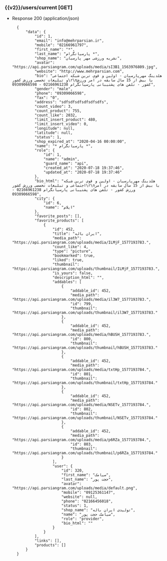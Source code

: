 ### {{v2}}/users/current [GET]
        
+ Response 200 (application/json)

        {
            "data": {
                "id": 1,
                "email": "info@mehrparsian.ir",
                "mobile": "02166961797",
                "first_name": "*",
                "last_name": "پارسیانگرام *",
                "shop_name": "نشریه ورزشی مهر پارسیان",
                "avatar": "https://api.parsiangram.com/uploads/media/sI3B1_1563976809.jpg",
                "website": "http://www.mehrparsian.com",
                "bio": "هلدینگ مهرپارسیان - اولین و قوی ترین شبکه اجتماعی و تبلیغات تخصصی ورزش کشور\r\nبا بیش از 15 سال سابقه در امر ورزش کشور - تلفن های پشتیبانی پارسیانگرام 02166961238 - 09309066598",
                "gender": "male",
                "phone": "09309066598",
                "fax": "0",
                "address": "sdfsdfsdfsdfsdfsdfs",
                "count_video": 3,
                "count_product": 755,
                "count_like": 2032,
                "limit_insert_product": 480,
                "limit_insert_video": 0,
                "longitude": null,
                "latitude": null,
                "status": 1,
                "shop_expired_at": "2020-04-16 00:00:00",
                "name": "* پارسیانگرام *",
                "role": {
                    "id": 1,
                    "name": "admin",
                    "guard_name": "api",
                    "created_at": "2020-07-18 19:37:46",
                    "updated_at": "2020-07-18 19:37:46"
                },
                "bio_html": "هلدینگ مهرپارسیان - اولین و قوی ترین شبکه اجتماعی و تبلیغات تخصصی ورزش کشور\r\nبا بیش از 15 سال سابقه در امر ورزش کشور - تلفن های پشتیبانی پارسیانگرام 02166961238 - 09309066598",
                "city": {
                    "id": 6,
                    "name": "ایلام"
                },
                "favorite_posts": [],
                "favorite_products": [
                    {
                        "id": 452,
                        "title": "ایران باله",
                        "media_path": "https://api.parsiangram.com/uploads/media/ILMjF_1577193783.",
                        "count_like": 4,
                        "type": "picture",
                        "bookmarked": true,
                        "liked": true,
                        "thumbnail": "https://api.parsiangram.com/uploads/thumbnail/ILMjF_1577193783.",
                        "is_yours": false,
                        "description_html": "",
                        "addables": [
                            {
                                "addable_id": 452,
                                "media_path": "https://api.parsiangram.com/uploads/media/il3W7_1577193783.",
                                "id": 799,
                                "thumbnail": "https://api.parsiangram.com/uploads/thumbnail/il3W7_1577193783."
                            },
                            {
                                "addable_id": 452,
                                "media_path": "https://api.parsiangram.com/uploads/media/hBUSH_1577193783.",
                                "id": 800,
                                "thumbnail": "https://api.parsiangram.com/uploads/thumbnail/hBUSH_1577193783."
                            },
                            {
                                "addable_id": 452,
                                "media_path": "https://api.parsiangram.com/uploads/media/txtHp_1577193784.",
                                "id": 801,
                                "thumbnail": "https://api.parsiangram.com/uploads/thumbnail/txtHp_1577193784."
                            },
                            {
                                "addable_id": 452,
                                "media_path": "https://api.parsiangram.com/uploads/media/NSETv_1577193784.",
                                "id": 802,
                                "thumbnail": "https://api.parsiangram.com/uploads/thumbnail/NSETv_1577193784."
                            },
                            {
                                "addable_id": 452,
                                "media_path": "https://api.parsiangram.com/uploads/media/p6RZa_1577193784.",
                                "id": 803,
                                "thumbnail": "https://api.parsiangram.com/uploads/thumbnail/p6RZa_1577193784."
                            }
                        ],
                        "user": {
                            "id": 320,
                            "first_name": "سیامک",
                            "last_name": "حجت پور",
                            "avatar": "https://api.parsiangram.com/uploads/media/default.png",
                            "mobile": "09125361147",
                            "website": null,
                            "phone": "02166456018",
                            "status": 1,
                            "shop_name": "تولیدی ایران باله",
                            "name": "سیامک حجت پور",
                            "role": "provider",
                            "bio_html": ""
                        }
                    }
                ],
                "links": [],
                "products": []
            }
        }
